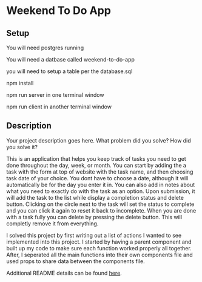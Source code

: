 # Weekend To Do App

## Setup
You will need postgres running

You will need a datbase called weekend-to-do-app

you will need to setup a table per the database.sql

npm install

npm run server in one terminal window

npm run client in another terminal window


## Description

Your project description goes here. What problem did you solve? How did you solve it?

This is an application that helps you keep track of tasks you need to get done throughout the day, week, or month.
You can start by adding the a task with the form at top of website with the task name, and then choosing task date of your choice. You
dont have to choose a date, although it will automatically be for the day you enter it in. You can also add in notes about what you need to exactly do with the task as an option. Upon submission, it will add the task to the list while display a completion status and delete button. Clicking on the circle next to the task will set the status to complete and you can click it again to reset it back to 
incomplete. When you are done with a task fully you can delete by pressing the delete button. This will completly remove it from everything.

I solved this project by first writing out a list of actions I wanted to see implemented into this project.
I started by having a parent component and built up my code to make sure each function worked properly all together.
After, I seperated all the main functions into their own components file and used props to share data between the components file.


Additional README details can be found [here](https://github.com/PrimeAcademy/readme-template/blob/master/README.md).
